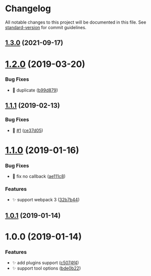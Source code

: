 # Changelog

All notable changes to this project will be documented in this file. See [standard-version](https://github.com/conventional-changelog/standard-version) for commit guidelines.

## [1.3.0](https://github.com/huruji/eruda-webpack-plugin/compare/v1.2.0...v1.3.0) (2021-09-17)

<a name="1.2.0"></a>
# [1.2.0](https://github.com/huruji/eruda-webpack-plugin/compare/v1.1.1...v1.2.0) (2019-03-20)


### Bug Fixes

* :bug: duplicate ([b99d879](https://github.com/huruji/eruda-webpack-plugin/commit/b99d879))



<a name="1.1.1"></a>
## [1.1.1](https://github.com/huruji/eruda-webpack-plugin/compare/v1.1.0...v1.1.1) (2019-02-13)


### Bug Fixes

* :bug: [#1](https://github.com/huruji/eruda-webpack-plugin/issues/1) ([ce37d05](https://github.com/huruji/eruda-webpack-plugin/commit/ce37d05))



<a name="1.1.0"></a>
# [1.1.0](https://github.com/huruji/eruda-webpack-plugin/compare/v1.0.1...v1.1.0) (2019-01-16)


### Bug Fixes

* :bug: fix no callback ([ae111c8](https://github.com/huruji/eruda-webpack-plugin/commit/ae111c8))


### Features

* :sparkles: support webpack 3 ([32b7b44](https://github.com/huruji/eruda-webpack-plugin/commit/32b7b44))



<a name="1.0.1"></a>
## [1.0.1](https://github.com/huruji/eruda-webpack-plugin/compare/v1.0.0...v1.0.1) (2019-01-14)



<a name="1.0.0"></a>
# 1.0.0 (2019-01-14)


### Features

* :sparkles: add plugins support ([c5074f4](https://github.com/huruji/eruda-webpack-plugin/commit/c5074f4))
* :sparkles: support tool options ([bde0b22](https://github.com/huruji/eruda-webpack-plugin/commit/bde0b22))
